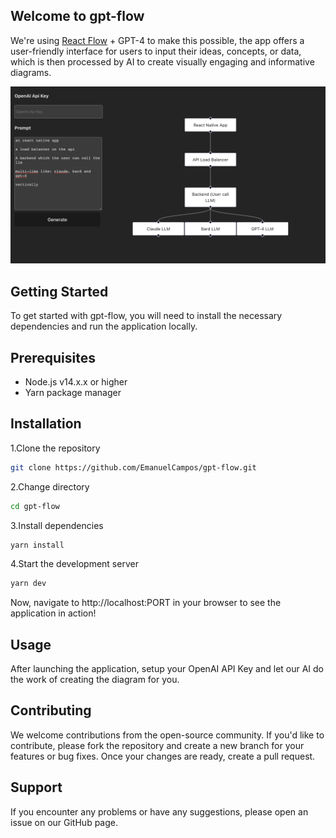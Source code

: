## Welcome to gpt-flow

We're using [React Flow](https://reactflow.dev) + GPT-4 to make this possible, the app offers a user-friendly interface for users to input their ideas, concepts, or data, which is then processed by AI to create visually engaging and informative diagrams.

![Screenshoot showing a diagram, a prompt field and api key field](public/screenshot.png)

## Getting Started
To get started with gpt-flow, you will need to install the necessary dependencies and run the application locally.

## Prerequisites
- Node.js v14.x.x or higher
- Yarn package manager
## Installation
1.Clone the repository
```bash
git clone https://github.com/EmanuelCampos/gpt-flow.git
```
2.Change directory
```bash
cd gpt-flow
```
3.Install dependencies
```bash
yarn install
```
4.Start the development server
```bash
yarn dev
```
Now, navigate to http://localhost:PORT in your browser to see the application in action!

## Usage
After launching the application, setup your OpenAI API Key and let our AI do the work of creating the diagram for you.

## Contributing
We welcome contributions from the open-source community. If you'd like to contribute, please fork the repository and create a new branch for your features or bug fixes. Once your changes are ready, create a pull request.

## Support
If you encounter any problems or have any suggestions, please open an issue on our GitHub page.